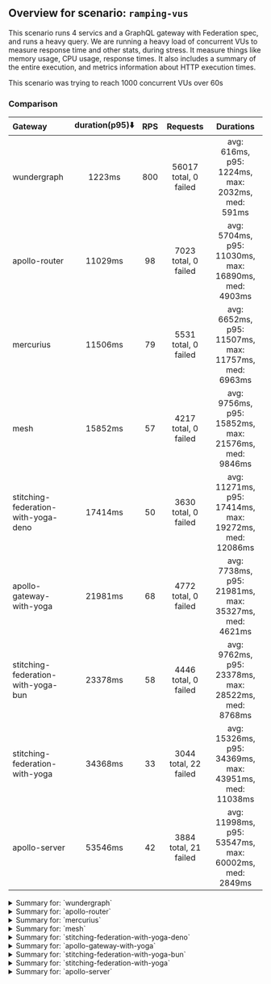 ## Overview for scenario: `ramping-vus`


This scenario runs 4 servics and a GraphQL gateway with Federation spec, and runs a heavy query. We are running a heavy load of concurrent VUs to measure response time and other stats, during stress. It measure things like memory usage, CPU usage, response times. It also includes a summary of the entire execution, and metrics information about HTTP execution times.


This scenario was trying to reach 1000 concurrent VUs over 60s


### Comparison


| Gateway                             | duration(p95)⬇️ |  RPS  |       Requests        |                       Durations                        |
| :---------------------------------- | :-------------: | :---: | :-------------------: | :----------------------------------------------------: |
| wundergraph                         |     1223ms      |  800  | 56017 total, 0 failed |    avg: 616ms, p95: 1224ms, max: 2032ms, med: 591ms    |
| apollo-router                       |     11029ms     |  98   | 7023 total, 0 failed  |  avg: 5704ms, p95: 11030ms, max: 16890ms, med: 4903ms  |
| mercurius                           |     11506ms     |  79   | 5531 total, 0 failed  |  avg: 6652ms, p95: 11507ms, max: 11757ms, med: 6963ms  |
| mesh                                |     15852ms     |  57   | 4217 total, 0 failed  |  avg: 9756ms, p95: 15852ms, max: 21576ms, med: 9846ms  |
| stitching-federation-with-yoga-deno |     17414ms     |  50   | 3630 total, 0 failed  | avg: 11271ms, p95: 17414ms, max: 19272ms, med: 12086ms |
| apollo-gateway-with-yoga            |     21981ms     |  68   | 4772 total, 0 failed  |  avg: 7738ms, p95: 21981ms, max: 35327ms, med: 4621ms  |
| stitching-federation-with-yoga-bun  |     23378ms     |  58   | 4446 total, 0 failed  |  avg: 9762ms, p95: 23378ms, max: 28522ms, med: 8768ms  |
| stitching-federation-with-yoga      |     34368ms     |  33   | 3044 total, 22 failed | avg: 15326ms, p95: 34369ms, max: 43951ms, med: 11038ms |
| apollo-server                       |     53546ms     |  42   | 3884 total, 21 failed | avg: 11998ms, p95: 53547ms, max: 60002ms, med: 2849ms  |



<details>
  <summary>Summary for: `wundergraph`</summary>

  **K6 Output**




```
     ✓ response code was 200
     ✓ no_errors
     ✓ expected_result

     checks.........................: 100.00% ✓ 168051     ✗ 0     
     data_received..................: 279 MB  4.0 MB/s
     data_sent......................: 67 MB   950 kB/s
     http_req_blocked...............: avg=281.48µs min=900ns  med=1.9µs    max=453.65ms p(90)=3.2µs   p(95)=4.5µs   
     http_req_connecting............: avg=262.44µs min=0s     med=0s       max=453.56ms p(90)=0s      p(95)=0s      
     http_req_duration..............: avg=615.95ms min=6.61ms med=591.36ms max=2.03s    p(90)=1.06s   p(95)=1.22s   
       { expected_response:true }...: avg=615.95ms min=6.61ms med=591.36ms max=2.03s    p(90)=1.06s   p(95)=1.22s   
     http_req_failed................: 0.00%   ✓ 0          ✗ 56017 
     http_req_receiving.............: avg=1.02ms   min=16.5µs med=39.2µs   max=515.74ms p(90)=172.4µs p(95)=428.82µs
     http_req_sending...............: avg=290.21µs min=6.7µs  med=11.4µs   max=219.88ms p(90)=23.6µs  p(95)=78.12µs 
     http_req_tls_handshaking.......: avg=0s       min=0s     med=0s       max=0s       p(90)=0s      p(95)=0s      
     http_req_waiting...............: avg=614.64ms min=6.58ms med=589.66ms max=2.03s    p(90)=1.06s   p(95)=1.22s   
     http_reqs......................: 56017   800.195139/s
     iteration_duration.............: avg=616.86ms min=6.85ms med=592.16ms max=2.03s    p(90)=1.07s   p(95)=1.22s   
     iterations.....................: 56017   800.195139/s
     vus............................: 7       min=7        max=991 
     vus_max........................: 1000    min=1000     max=1000
```


**Performance Overview**


<img src="https://imagedelivery.net/KYe9TScr4TldYHA48pczVg/9f5c04ea-cdef-4d53-4505-c75b37d49600/public" alt="Performance Overview" />


**HTTP Overview**


<img src="https://imagedelivery.net/KYe9TScr4TldYHA48pczVg/0da49298-2989-4806-fd41-39bea5c69300/public" alt="HTTP Overview" />


  </details>

<details>
  <summary>Summary for: `apollo-router`</summary>

  **K6 Output**




```
     ✓ response code was 200
     ✗ no_errors
      ↳  99% — ✓ 7012 / ✗ 11
     ✗ expected_result
      ↳  99% — ✓ 7020 / ✗ 3

     checks.........................: 99.93% ✓ 21055     ✗ 14    
     data_received..................: 35 MB  489 kB/s
     data_sent......................: 8.3 MB 117 kB/s
     http_req_blocked...............: avg=138.57µs min=1.2µs    med=2.4µs  max=42.9ms  p(90)=217.74µs p(95)=462.9µs 
     http_req_connecting............: avg=121.91µs min=0s       med=0s     max=42.5ms  p(90)=138.66µs p(95)=388.78µs
     http_req_duration..............: avg=5.7s     min=449.05ms med=4.9s   max=16.89s  p(90)=10.46s   p(95)=11.02s  
       { expected_response:true }...: avg=5.7s     min=449.05ms med=4.9s   max=16.89s  p(90)=10.46s   p(95)=11.02s  
     http_req_failed................: 0.00%  ✓ 0         ✗ 7023  
     http_req_receiving.............: avg=65.3µs   min=20.3µs   med=49.7µs max=5.53ms  p(90)=82.3µs   p(95)=94.49µs 
     http_req_sending...............: avg=49.54µs  min=7.2µs    med=14.3µs max=28.28ms p(90)=62.2µs   p(95)=81.09µs 
     http_req_tls_handshaking.......: avg=0s       min=0s       med=0s     max=0s      p(90)=0s       p(95)=0s      
     http_req_waiting...............: avg=5.7s     min=448.96ms med=4.9s   max=16.89s  p(90)=10.46s   p(95)=11.02s  
     http_reqs......................: 7023   98.144358/s
     iteration_duration.............: avg=5.7s     min=449.51ms med=4.9s   max=16.89s  p(90)=10.46s   p(95)=11.03s  
     iterations.....................: 7023   98.144358/s
     vus............................: 177    min=54      max=1000
     vus_max........................: 1000   min=1000    max=1000
```


**Performance Overview**


<img src="https://imagedelivery.net/KYe9TScr4TldYHA48pczVg/f4b5ea6d-3e6b-4ba3-9dd1-6fcbd6efb700/public" alt="Performance Overview" />


**HTTP Overview**


<img src="https://imagedelivery.net/KYe9TScr4TldYHA48pczVg/8570ea00-5d88-4676-e1a3-720db6596300/public" alt="HTTP Overview" />


  </details>

<details>
  <summary>Summary for: `mercurius`</summary>

  **K6 Output**




```
     ✓ response code was 200
     ✓ no_errors
     ✓ expected_result

     checks.........................: 100.00% ✓ 16593     ✗ 0     
     data_received..................: 28 MB   397 kB/s
     data_sent......................: 6.6 MB  94 kB/s
     http_req_blocked...............: avg=93.26µs min=1.1µs  med=2.6µs max=17.37ms p(90)=396.4µs p(95)=442.6µs
     http_req_connecting............: avg=78.84µs min=0s     med=0s    max=17.31ms p(90)=330.7µs p(95)=370.9µs
     http_req_duration..............: avg=6.65s   min=7.83ms med=6.96s max=11.75s  p(90)=11.17s  p(95)=11.5s  
       { expected_response:true }...: avg=6.65s   min=7.83ms med=6.96s max=11.75s  p(90)=11.17s  p(95)=11.5s  
     http_req_failed................: 0.00%   ✓ 0         ✗ 5531  
     http_req_receiving.............: avg=66.56µs min=19.5µs med=56µs  max=10.57ms p(90)=85.8µs  p(95)=95.35µs
     http_req_sending...............: avg=32.5µs  min=8.1µs  med=15µs  max=8.29ms  p(90)=62.4µs  p(95)=74.8µs 
     http_req_tls_handshaking.......: avg=0s      min=0s     med=0s    max=0s      p(90)=0s      p(95)=0s     
     http_req_waiting...............: avg=6.65s   min=7.78ms med=6.96s max=11.75s  p(90)=11.17s  p(95)=11.5s  
     http_reqs......................: 5531    79.001391/s
     iteration_duration.............: avg=6.65s   min=8.08ms med=6.96s max=11.75s  p(90)=11.17s  p(95)=11.5s  
     iterations.....................: 5531    79.001391/s
     vus............................: 7       min=7       max=1000
     vus_max........................: 1000    min=1000    max=1000
```


**Performance Overview**


<img src="https://imagedelivery.net/KYe9TScr4TldYHA48pczVg/69f7827a-bd5e-42c9-6829-aefcfb9d5900/public" alt="Performance Overview" />


**HTTP Overview**


<img src="https://imagedelivery.net/KYe9TScr4TldYHA48pczVg/949017b7-6fa1-45bb-680d-84356dab4300/public" alt="HTTP Overview" />


  </details>

<details>
  <summary>Summary for: `mesh`</summary>

  **K6 Output**




```
     ✓ response code was 200
     ✗ no_errors
      ↳  99% — ✓ 4200 / ✗ 17
     ✓ expected_result

     checks.........................: 99.86% ✓ 12634     ✗ 17    
     data_received..................: 21 MB  291 kB/s
     data_sent......................: 5.0 MB 69 kB/s
     http_req_blocked...............: avg=228.84µs min=1.4µs  med=2.9µs   max=121.23ms p(90)=560.06µs p(95)=671.3µs 
     http_req_connecting............: avg=202.81µs min=0s     med=0s      max=120.31ms p(90)=472.54µs p(95)=571.04µs
     http_req_duration..............: avg=9.75s    min=2.16s  med=9.84s   max=21.57s   p(90)=15.16s   p(95)=15.85s  
       { expected_response:true }...: avg=9.75s    min=2.16s  med=9.84s   max=21.57s   p(90)=15.16s   p(95)=15.85s  
     http_req_failed................: 0.00%  ✓ 0         ✗ 4217  
     http_req_receiving.............: avg=156.52µs min=26.6µs med=70.8µs  max=124.73ms p(90)=121.94µs p(95)=154µs   
     http_req_sending...............: avg=179.31µs min=11.4µs med=18.39µs max=100.19ms p(90)=84.2µs   p(95)=109.61µs
     http_req_tls_handshaking.......: avg=0s       min=0s     med=0s      max=0s       p(90)=0s       p(95)=0s      
     http_req_waiting...............: avg=9.75s    min=2.16s  med=9.84s   max=21.57s   p(90)=15.16s   p(95)=15.85s  
     http_reqs......................: 4217   57.793991/s
     iteration_duration.............: avg=9.75s    min=2.16s  med=9.84s   max=21.57s   p(90)=15.16s   p(95)=15.85s  
     iterations.....................: 4217   57.793991/s
     vus............................: 177    min=53      max=1000
     vus_max........................: 1000   min=1000    max=1000
```


**Performance Overview**


<img src="https://imagedelivery.net/KYe9TScr4TldYHA48pczVg/a88ac171-149e-4ca5-6637-bae3e4354500/public" alt="Performance Overview" />


**HTTP Overview**


<img src="https://imagedelivery.net/KYe9TScr4TldYHA48pczVg/28fe1ad5-331d-455e-7ec2-30876c1d8100/public" alt="HTTP Overview" />


  </details>

<details>
  <summary>Summary for: `stitching-federation-with-yoga-deno`</summary>

  **K6 Output**




```
     ✓ response code was 200
     ✗ no_errors
      ↳  99% — ✓ 3627 / ✗ 3
     ✗ expected_result
      ↳  99% — ✓ 3629 / ✗ 1

     checks.........................: 99.96% ✓ 10886     ✗ 4     
     data_received..................: 18 MB  252 kB/s
     data_sent......................: 4.3 MB 60 kB/s
     http_req_blocked...............: avg=176.02µs min=1µs     med=2.8µs  max=15.29ms p(90)=499.4µs  p(95)=544.87µs
     http_req_connecting............: avg=153.94µs min=0s      med=0s     max=15.23ms p(90)=425.3µs  p(95)=470.4µs 
     http_req_duration..............: avg=11.27s   min=1.54s   med=12.08s max=19.27s  p(90)=17.1s    p(95)=17.41s  
       { expected_response:true }...: avg=11.27s   min=1.54s   med=12.08s max=19.27s  p(90)=17.1s    p(95)=17.41s  
     http_req_failed................: 0.00%  ✓ 0         ✗ 3630  
     http_req_receiving.............: avg=99.19µs  min=16.29µs med=48.8µs max=6.58ms  p(90)=113.42µs p(95)=158.12µs
     http_req_sending...............: avg=48.42µs  min=7.1µs   med=18.3µs max=1.96ms  p(90)=84µs     p(95)=104.97µs
     http_req_tls_handshaking.......: avg=0s       min=0s      med=0s     max=0s      p(90)=0s       p(95)=0s      
     http_req_waiting...............: avg=11.27s   min=1.53s   med=12.08s max=19.27s  p(90)=17.1s    p(95)=17.41s  
     http_reqs......................: 3630   50.351859/s
     iteration_duration.............: avg=11.27s   min=1.55s   med=12.08s max=19.27s  p(90)=17.11s   p(95)=17.41s  
     iterations.....................: 3630   50.351859/s
     vus............................: 351    min=54      max=1000
     vus_max........................: 1000   min=1000    max=1000
```


**Performance Overview**


<img src="https://imagedelivery.net/KYe9TScr4TldYHA48pczVg/b73b0b67-7c4b-46d4-1688-110a9389c200/public" alt="Performance Overview" />


**HTTP Overview**


<img src="https://imagedelivery.net/KYe9TScr4TldYHA48pczVg/c129cf42-ab53-40ed-c75c-b2cc1eb9eb00/public" alt="HTTP Overview" />


  </details>

<details>
  <summary>Summary for: `apollo-gateway-with-yoga`</summary>

  **K6 Output**




```
     ✓ response code was 200
     ✗ no_errors
      ↳  79% — ✓ 3772 / ✗ 1000
     ✗ expected_result
      ↳  97% — ✓ 4657 / ✗ 115

     checks.........................: 92.21% ✓ 13201    ✗ 1115  
     data_received..................: 22 MB  319 kB/s
     data_sent......................: 5.7 MB 81 kB/s
     http_req_blocked...............: avg=91.16µs min=1.1µs   med=2.2µs  max=12.45ms p(90)=385.59µs p(95)=424.98µs
     http_req_connecting............: avg=75.94µs min=0s      med=0s     max=12.39ms p(90)=321.79µs p(95)=357.52µs
     http_req_duration..............: avg=7.73s   min=11.87ms med=4.62s  max=35.32s  p(90)=17.87s   p(95)=21.98s  
       { expected_response:true }...: avg=7.73s   min=11.87ms med=4.62s  max=35.32s  p(90)=17.87s   p(95)=21.98s  
     http_req_failed................: 0.00%  ✓ 0        ✗ 4772  
     http_req_receiving.............: avg=53.43µs min=13.89µs med=39.9µs max=6.4ms   p(90)=74.89µs  p(95)=86.28µs 
     http_req_sending...............: avg=29.82µs min=7.5µs   med=13.5µs max=2.04ms  p(90)=63.3µs   p(95)=77.19µs 
     http_req_tls_handshaking.......: avg=0s      min=0s      med=0s     max=0s      p(90)=0s       p(95)=0s      
     http_req_waiting...............: avg=7.73s   min=11.78ms med=4.62s  max=35.32s  p(90)=17.87s   p(95)=21.98s  
     http_reqs......................: 4772   68.16536/s
     iteration_duration.............: avg=7.73s   min=12.28ms med=4.62s  max=35.32s  p(90)=17.87s   p(95)=21.98s  
     iterations.....................: 4772   68.16536/s
     vus............................: 5      min=5      max=1000
     vus_max........................: 1000   min=1000   max=1000
```


**Performance Overview**


<img src="https://imagedelivery.net/KYe9TScr4TldYHA48pczVg/7947cd8c-dbb9-4493-84de-29481ffd6b00/public" alt="Performance Overview" />


**HTTP Overview**


<img src="https://imagedelivery.net/KYe9TScr4TldYHA48pczVg/67e03022-c46f-4590-f1fa-f97fd476f300/public" alt="HTTP Overview" />


  </details>

<details>
  <summary>Summary for: `stitching-federation-with-yoga-bun`</summary>

  **K6 Output**




```
     ✓ response code was 200
     ✗ no_errors
      ↳  99% — ✓ 4444 / ✗ 2
     ✗ expected_result
      ↳  99% — ✓ 4444 / ✗ 2

     checks.........................: 99.97% ✓ 13334     ✗ 4     
     data_received..................: 22 MB  291 kB/s
     data_sent......................: 5.3 MB 69 kB/s
     http_req_blocked...............: avg=1.21ms   min=1.1µs  med=2.5µs  max=626.62ms p(90)=473.22µs p(95)=606.91µs
     http_req_connecting............: avg=1.18ms   min=0s     med=0s     max=626.41ms p(90)=384.12µs p(95)=513.03µs
     http_req_duration..............: avg=9.76s    min=1s     med=8.76s  max=28.52s   p(90)=19.55s   p(95)=23.37s  
       { expected_response:true }...: avg=9.76s    min=1s     med=8.76s  max=28.52s   p(90)=19.55s   p(95)=23.37s  
     http_req_failed................: 0.00%  ✓ 0         ✗ 4446  
     http_req_receiving.............: avg=764.73µs min=19.9µs med=56.9µs max=359.2ms  p(90)=172.96µs p(95)=379.99µs
     http_req_sending...............: avg=1.23ms   min=9.3µs  med=16µs   max=496.27ms p(90)=119.75µs p(95)=295.59µs
     http_req_tls_handshaking.......: avg=0s       min=0s     med=0s     max=0s       p(90)=0s       p(95)=0s      
     http_req_waiting...............: avg=9.76s    min=1s     med=8.76s  max=28.52s   p(90)=19.55s   p(95)=23.37s  
     http_reqs......................: 4446   58.498137/s
     iteration_duration.............: avg=9.76s    min=1s     med=8.76s  max=28.52s   p(90)=19.55s   p(95)=23.37s  
     iterations.....................: 4446   58.498137/s
     vus............................: 496    min=52      max=1000
     vus_max........................: 1000   min=1000    max=1000
```


**Performance Overview**


<img src="https://imagedelivery.net/KYe9TScr4TldYHA48pczVg/a28c05f4-047d-43a2-a98e-de755b098c00/public" alt="Performance Overview" />


**HTTP Overview**


<img src="https://imagedelivery.net/KYe9TScr4TldYHA48pczVg/92eb5f5f-2e07-4a24-6a01-052da7712600/public" alt="HTTP Overview" />


  </details>

<details>
  <summary>Summary for: `stitching-federation-with-yoga`</summary>

  **K6 Output**




```
     ✗ response code was 200
      ↳  99% — ✓ 3022 / ✗ 21
     ✗ no_errors
      ↳  65% — ✓ 1989 / ✗ 1054
     ✗ expected_result
      ↳  96% — ✓ 2906 / ✗ 116

     checks.........................: 86.92% ✓ 7917      ✗ 1191  
     data_received..................: 25 MB  270 kB/s
     data_sent......................: 3.7 MB 41 kB/s
     http_req_blocked...............: avg=184.92µs min=1.4µs med=2.9µs  max=25.55ms p(90)=507.01µs p(95)=547.02µs
     http_req_connecting............: avg=153.87µs min=0s    med=0s     max=25.49ms p(90)=425.8µs  p(95)=464.6µs 
     http_req_duration..............: avg=15.32s   min=2.43s med=11.03s max=43.95s  p(90)=29.18s   p(95)=34.36s  
       { expected_response:true }...: avg=15.22s   min=2.43s med=10.94s max=43.95s  p(90)=28.99s   p(95)=34.4s   
     http_req_failed................: 0.72%  ✓ 22        ✗ 3022  
     http_req_receiving.............: avg=94.61µs  min=0s    med=70.8µs max=7.73ms  p(90)=145.41µs p(95)=184.01µs
     http_req_sending...............: avg=43.54µs  min=8µs   med=19.1µs max=2.37ms  p(90)=86.3µs   p(95)=103.17µs
     http_req_tls_handshaking.......: avg=0s       min=0s    med=0s     max=0s      p(90)=0s       p(95)=0s      
     http_req_waiting...............: avg=15.32s   min=2.43s med=11.03s max=43.95s  p(90)=29.18s   p(95)=34.36s  
     http_reqs......................: 3044   33.274418/s
     iteration_duration.............: avg=15.32s   min=2.43s med=11.03s max=43.95s  p(90)=29.16s   p(95)=34.37s  
     iterations.....................: 3043   33.263487/s
     vus............................: 22     min=22      max=1000
     vus_max........................: 1000   min=1000    max=1000
```


**Performance Overview**


<img src="https://imagedelivery.net/KYe9TScr4TldYHA48pczVg/614741aa-56ac-4b95-b79a-e85fce3fb400/public" alt="Performance Overview" />


**HTTP Overview**


<img src="https://imagedelivery.net/KYe9TScr4TldYHA48pczVg/260dc160-5ba1-4d6e-1d2e-3daf11bce100/public" alt="HTTP Overview" />


  </details>

<details>
  <summary>Summary for: `apollo-server`</summary>

  **K6 Output**




```
     ✗ response code was 200
      ↳  99% — ✓ 3863 / ✗ 21
     ✗ no_errors
      ↳  99% — ✓ 3846 / ✗ 38
     ✗ expected_result
      ↳  99% — ✓ 3860 / ✗ 3

     checks.........................: 99.46% ✓ 11569     ✗ 62    
     data_received..................: 20 MB  216 kB/s
     data_sent......................: 4.6 MB 50 kB/s
     http_req_blocked...............: avg=228.82µs min=1.7µs    med=3µs    max=15.71ms p(90)=550.6µs  p(95)=643.17µs
     http_req_connecting............: avg=201.32µs min=0s       med=0s     max=15.65ms p(90)=460.37µs p(95)=546.01µs
     http_req_duration..............: avg=11.99s   min=129.09ms med=2.84s  max=1m0s    p(90)=45.83s   p(95)=53.54s  
       { expected_response:true }...: avg=11.73s   min=129.09ms med=2.84s  max=59.96s  p(90)=45s      p(95)=52.67s  
     http_req_failed................: 0.54%  ✓ 21        ✗ 3863  
     http_req_receiving.............: avg=86.93µs  min=0s       med=78.6µs max=2.13ms  p(90)=126.9µs  p(95)=153.27µs
     http_req_sending...............: avg=50.78µs  min=10.6µs   med=20.6µs max=8.96ms  p(90)=87.67µs  p(95)=112.25µs
     http_req_tls_handshaking.......: avg=0s       min=0s       med=0s     max=0s      p(90)=0s       p(95)=0s      
     http_req_waiting...............: avg=11.99s   min=128.98ms med=2.84s  max=1m0s    p(90)=45.83s   p(95)=53.54s  
     http_reqs......................: 3884   42.254968/s
     iteration_duration.............: avg=11.99s   min=129.54ms med=2.84s  max=1m0s    p(90)=45.83s   p(95)=53.54s  
     iterations.....................: 3884   42.254968/s
     vus............................: 10     min=10      max=1000
     vus_max........................: 1000   min=1000    max=1000
```


**Performance Overview**


<img src="https://imagedelivery.net/KYe9TScr4TldYHA48pczVg/598dae61-364a-4202-4413-a4cedbab2100/public" alt="Performance Overview" />


**HTTP Overview**


<img src="https://imagedelivery.net/KYe9TScr4TldYHA48pczVg/be6d64a3-c8f0-43b6-5f96-75335c205200/public" alt="HTTP Overview" />


  </details>